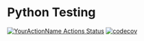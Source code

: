 # Python Testing

[![YourActionName Actions Status](https://github.com/fralfaro/python_testing/actions/workflows/testing.yml/badge.svg)](https://github.com/fralfaro/python_testing/actions)
[![codecov](https://codecov.io/gh/fralfaro/python_testing/branch/main/graph/badge.svg)](https://codecov.io/gh/fralfaro/python_testing)












